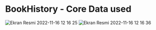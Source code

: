 # BookHistory - Core Data used
![Ekran Resmi 2022-11-16 12 16 25](https://user-images.githubusercontent.com/44572600/202139600-d5281617-8c81-4a28-8e2c-7550eb7b4d38.png)
![Ekran Resmi 2022-11-16 12 16 36](https://user-images.githubusercontent.com/44572600/202139617-7d4b515c-998b-47d1-9e45-6625dd4e8ecf.png)
